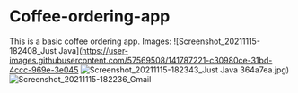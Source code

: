# Coffee-ordering-app
This is a basic coffee ordering app.
Images:
![Screenshot_20211115-182408_Just Java](https://user-images.githubusercontent.com/57569508/141787221-c30980ce-31bd-4ccc-969e-3e045
![Screenshot_20211115-182343_Just Java](https://user-images.githubusercontent.com/57569508/141787228-f32d088f-cd04-4056-816b-7be13e13c2df.jpg)
364a7ea.jpg)
![Screenshot_20211115-182236_Gmail](https://user-images.githubusercontent.com/57569508/141787272-4666033a-84d8-465b-ad06-c3c7a18d9864.jpg)





